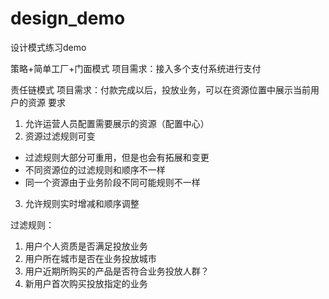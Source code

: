 # design_demo
设计模式练习demo

策略+简单工厂+门面模式
项目需求：接入多个支付系统进行支付

责任链模式
项目需求：付款完成以后，投放业务，可以在资源位置中展示当前用户的资源
要求 

1. 允许运营人员配置需要展示的资源（配置中心）
2. 资源过滤规则可变
* 过滤规则大部分可重用，但是也会有拓展和变更
* 不同资源位的过滤规则和顺序不一样
* 同一个资源由于业务阶段不同可能规则不一样
3. 允许规则实时增减和顺序调整

过滤规则：
1. 用户个人资质是否满足投放业务
2. 用户所在城市是否在业务投放城市
3. 用户近期所购买的产品是否符合业务投放人群？
4. 新用户首次购买投放指定的业务